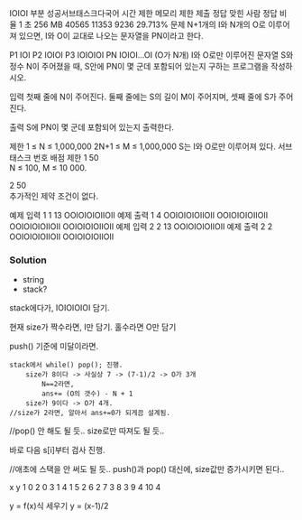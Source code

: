 IOIOI 부분 성공서브태스크다국어
시간 제한	메모리 제한	제출	정답	맞힌 사람	정답 비율
1 초	256 MB	40565	11353	9236	29.713%
문제
N+1개의 I와 N개의 O로 이루어져 있으면, I와 O이 교대로 나오는 문자열을 PN이라고 한다.

P1 IOI
P2 IOIOI
P3 IOIOIOI
PN IOIOI...OI (O가 N개)
I와 O로만 이루어진 문자열 S와 정수 N이 주어졌을 때, S안에 PN이 몇 군데 포함되어 있는지 구하는 프로그램을 작성하시오.

입력
첫째 줄에 N이 주어진다. 둘째 줄에는 S의 길이 M이 주어지며, 셋째 줄에 S가 주어진다.

출력
S에 PN이 몇 군데 포함되어 있는지 출력한다.

제한
1 ≤ N ≤ 1,000,000
2N+1 ≤ M ≤ 1,000,000
S는 I와 O로만 이루어져 있다.
서브태스크
번호	배점	제한
1	50	
N ≤ 100, M ≤ 10 000.

2	50	
추가적인 제약 조건이 없다.

예제 입력 1 
1
13
OOIOIOIOIIOII
예제 출력 1 
4
OOIOIOIOIIOII
OOIOIOIOIIOII
OOIOIOIOIIOII
OOIOIOIOIIOII
예제 입력 2 
2
13
OOIOIOIOIIOII
예제 출력 2 
2
OOIOIOIOIIOII
OOIOIOIOIIOII

### Solution
- string
- stack?

stack에다가, IOIOIOIOI 담기.

현재 size가 짝수라면, 
	I만 담기.
홀수라면
	O만 담기

push() 기준에 미달이라면.

	stack에서 while() pop(); 진행.
		size가 8이다 -> 사실상 7 -> (7-1)/2 -> O가 3개
			N==2라면,
			ans+= (O의 갯수) - N + 1
		size가 9이다 -> O가 4개.	
	//size가 2라면, 알아서 ans+=0가 되게끔 설계됨.
//pop() 안 해도 될 듯.. size로만 따져도 될 듯..

바로 다음 s[i]부터 검사 진행.

//애초에 스택을 안 써도 될 듯.. push()과 pop() 대신에, size값만 증가시키면 된다..

x y
1 0
2 0
3 1
4 1
5 2
6 2
7 3
8 3
9 4
10 4

y = f(x)식 세우기
y = (x-1)/2